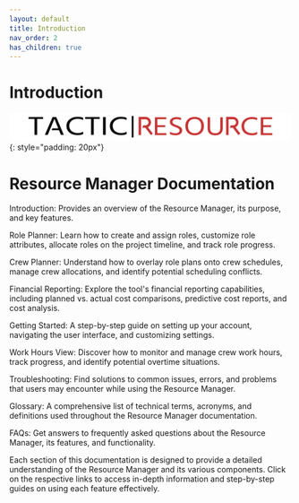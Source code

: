 ```yaml
---
layout: default
title: Introduction
nav_order: 2
has_children: true
---
```



# Introduction

![TACTIC Resource Logo](images/tactic_resource.png){: style="padding: 20px"}


# Resource Manager Documentation
Introduction: Provides an overview of the Resource Manager, its purpose, and key features.

Role Planner: Learn how to create and assign roles, customize role attributes, allocate roles on the project timeline, and track role progress.

Crew Planner: Understand how to overlay role plans onto crew schedules, manage crew allocations, and identify potential scheduling conflicts.

Financial Reporting: Explore the tool's financial reporting capabilities, including planned vs. actual cost comparisons, predictive cost reports, and cost analysis.

Getting Started: A step-by-step guide on setting up your account, navigating the user interface, and customizing settings.

Work Hours View: Discover how to monitor and manage crew work hours, track progress, and identify potential overtime situations.

Troubleshooting: Find solutions to common issues, errors, and problems that users may encounter while using the Resource Manager.

Glossary: A comprehensive list of technical terms, acronyms, and definitions used throughout the Resource Manager documentation.

FAQs: Get answers to frequently asked questions about the Resource Manager, its features, and functionality.

Each section of this documentation is designed to provide a detailed understanding of the Resource Manager and its various components. Click on the respective links to access in-depth information and step-by-step guides on using each feature effectively.
